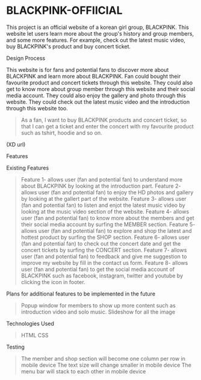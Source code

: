 # BLACKPINK-OFFIICIAL
This project is an official website of a korean girl group, BLACKPINK. This website let users learn more about the group's history and group members, and some more features. For example, check out the latest music video, buy BLACKPINK's product and buy concert ticket.

Design Process

This website is for fans and potential fans to discover more about BLACKPINK and learn more about BLACKPINK. Fan could bought their favourite product and concert tickets through this website. They could also get to know more about group member through this website and their social media account. They could also enjoy the gallery and photo through this website. They could check out the latest music video and the introduction through this website too.

>As a fan, I want to buy BLACKPINK products and concert ticket, so that I can get a ticket and enter the concert with my favourite product such as tshirt, hoodie and so on.

(XD url)

Features

Existing Features
>Feature 1- allows user (fan and potential fan) to understand more about BLACKPINK by looking at the introduction part.
>Feature 2- allows user (fan and potential fan) to enjoy the HD photos and gallery by looking at the gallert part of the website.
>Feature 3- allows user (fan and potential fan) to listen and enjot the latest music video by looking at the music video section of the website.
>Feature 4- allows user (fan and potential fan) to know more about the members and get their social media account by surfing the MEMBER section.
>Feature 5- allows user (fan and potential fan) to explore and shop the latest and hottest product by surfing the SHOP section.
>Feature 6- allows user (fan and potential fan) to check out the concert date and get the concert tickets by surfing the CONCERT section.
>Feature 7- allows user (fan and potential fan) to feedback and give me suggestion to improve my website by fill in the contact us form.
>Feature 8- allows user (fan and potential fan) to get the social media account of BLACKPINK such as facebook, instagram, twitter and youtube by clicking the icon in footer.

Plans for additional features to be implemented in the future

>Popup window for members to show up more content such as introduction video and solo music.
>Slideshow  for all the image

Technologies Used
>HTML
>CSS

Testing
>The member and shop section will become one column per row in mobile device
>The text size will change smaller in mobile device
>The menu bar will stack to each other in mobile device







